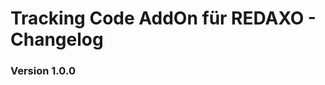 Tracking Code AddOn für REDAXO - Changelog
==========================================

### Version 1.0.0



